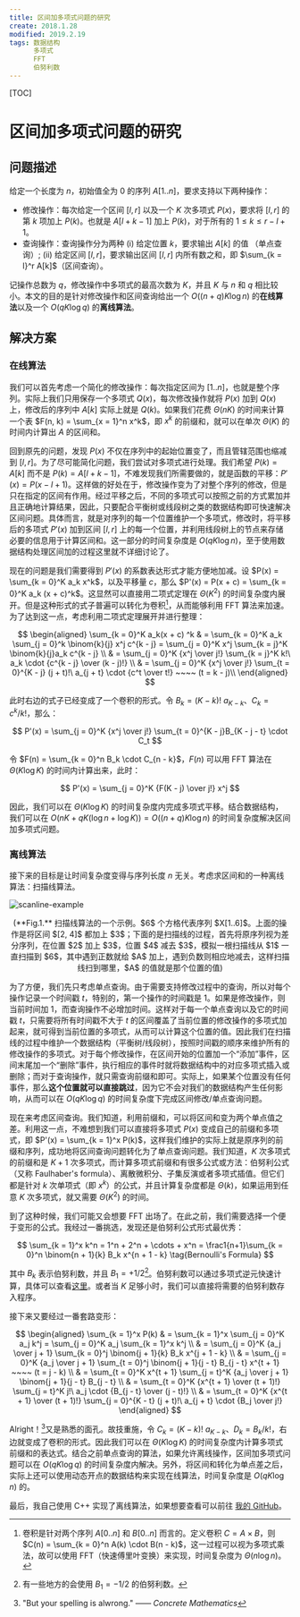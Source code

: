 ```yaml
---
title: 区间加多项式问题的研究
create: 2018.1.28
modified: 2019.2.19
tags: 数据结构
      多项式
      FFT
      伯努利数
---
```


[TOC]

# 区间加多项式问题的研究

## 问题描述

给定一个长度为 $n$，初始值全为 $0$ 的序列 $A[1..n]$，要求支持以下两种操作：

*   修改操作：每次给定一个区间 $[l, r]$ 以及一个 $K$ 次多项式 $P(x)$，要求将 $[l, r]$ 的第 $k$ 项加上 $P(k)$。也就是 $A[l + k - 1]$ 加上 $P(k)$，对于所有的 $1 \leqslant k \leqslant r - l + 1$。
*   查询操作：查询操作分为两种 (i) 给定位置 $k$，要求输出 $A[k]$ 的值 （单点查询）; (ii) 给定区间 $[l, r]$，要求输出区间 $[l, r]$ 内所有数之和，即 $\sum_{k = l}^r A[k]$（区间查询）。

记操作总数为 $q$，修改操作中多项式的最高次数为 $K$，并且 $K$ 与 $n$ 和 $q$ 相比较小。本文的目的是针对修改操作和区间查询给出一个 $O((n + q)K \log n)$ 的**在线算法**以及一个 $O(qK \log q)$ 的**离线算法**。

## 解决方案

### 在线算法

我们可以首先考虑一个简化的修改操作：每次指定区间为 $[1..n]$，也就是整个序列。实际上我们只用保存一个多项式 $Q(x)$，每次修改操作就将 $P(x)$ 加到 $Q(x)$ 上，修改后的序列中 $A[k]$ 实际上就是 $Q(k)$。如果我们花费 $\Theta(nK)$ 的时间来计算一个表 $F(n, k) = \sum_{x = 1}^n x^k$，即 $x^k$ 的前缀和，就可以在单次 $\Theta(K)$ 的时间内计算出 $A$ 的区间和。

回到原先的问题，发现 $P(x)$ 不仅在序列中的起始位置变了，而且管辖范围也缩减到 $[l, r]$。为了尽可能简化问题，我们尝试对多项式进行处理。我们希望 $P(k)  = A[k]$ 而不是 $P(k) = A[l + k - 1]$，不难发现我们所需要做的，就是函数的平移：$P'(x) = P(x - l + 1)$。这样做的好处在于，修改操作变为了对整个序列的修改，但是只在指定的区间有作用。经过平移之后，不同的多项式可以按照之前的方式累加并且正确地计算结果，因此，只要配合平衡树或线段树之类的数据结构即可快速解决区间问题。具体而言，就是对序列的每一个位置维护一个多项式，修改时，将平移后的多项式 $P'(x)$ 加到区间 $[l, r]$ 上的每一个位置，并利用线段树上的节点来存储必要的信息用于计算区间和。这一部分的时间复杂度是 $O(qK \log n)$，至于使用数据结构处理区间加的过程这里就不详细讨论了。

现在的问题是我们需要得到 $P'(x)$ 的系数表达形式才能方便地加减。设 $P(x) = \sum_{k = 0}^K a_k x^k$，以及平移量 $c$，那么 $P'(x) = P(x + c) = \sum_{k = 0}^K a_k (x + c)^k$。这显然可以直接用二项式定理在 $\Theta(K^2)$ 的时间复杂度内展开。但是这种形式的式子普遍可以转化为卷积[^product]，从而能够利用 FFT 算法来加速。为了达到这一点，考虑利用二项式定理展开并进行整理：

$$
\begin{aligned}
\sum_{k = 0}^K a_k(x + c) ^k & = \sum_{k = 0}^K a_k \sum_{j = 0}^k \binom{k}{j} x^j c^{k - j} = \sum_{j = 0}^K x^j \sum_{k = j}^K \binom{k}{j}a_k c^{k - j} \\
& = \sum_{j = 0}^K {x^j \over j!} \sum_{k = j}^K k!\  a_k \cdot {c^{k - j} \over (k - j)!} \\
& = \sum_{j = 0}^K {x^j \over j!} \sum_{t = 0}^{K - j} (j + t)!\  a_{j + t} \cdot {c^t \over t!} ~~~~ (t = k - j)\\
\end{aligned}
$$

此时右边的式子已经变成了一个卷积的形式。令 $B_k = (K - k)! \ a_{K - k}$、$C_k = c^k / k!$，那么：

$$
P'(x) = \sum_{j = 0}^K {x^j \over j!} \sum_{t = 0}^{K - j}B_{K - j - t} \cdot C_t
$$

令 $F(n) = \sum_{k = 0}^n B_k \cdot C_{n - k}$，$F(n)$ 可以用 FFT 算法在 $\Theta(K \log K)$ 的时间内计算出来，此时：

$$
P'(x) = \sum_{j = 0}^K {F(K - j) \over j!} x^j
$$

[^product]: 卷积是针对两个序列 $A[0..n]$ 和 $B[0..n]$ 而言的。定义卷积 $C = A \times B$，则 $C(n) = \sum_{k = 0}^n A(k) \cdot B(n - k)$，这一过程可以视为多项式乘法，故可以使用 FFT（快速傅里叶变换）来实现，时间复杂度为 $\Theta(n \log n)$。

因此，我们可以在 $\Theta(K \log K)$ 的时间复杂度内完成多项式平移。结合数据结构，我们可以在 $O(nK + qK(\log n + \log K)) = O((n + q)K \log n)$ 的时间复杂度解决区间加多项式问题。

### 离线算法

接下来的目标是让时间复杂度变得与序列长度 $n$ 无关。考虑求区间和的一种离线算法：扫描线算法。

![scanline-example](https://riteme.site/blogimg/interval-polynomial/scanline-example.svg)

<center>(**Fig.1.** 扫描线算法的一个示例。$6$ 个方格代表序列 $X[1..6]$。上面的操作是将区间 $[2, 4]$ 都加上 $3$；下面的是扫描线的过程，首先将原序列视为差分序列，在位置 $2$ 加上 $3$，位置 $4$ 减去 $3$，模拟一根扫描线从 $1$ 一直扫描到 $6$，其中遇到正数就给 $A$ 加上，遇到负数则相应地减去，这样扫描线扫到哪里，$A$ 的值就是那个位置的值)</center>

为了方便，我们先只考虑单点查询。由于需要支持修改过程中的查询，所以对每个操作记录一个时间戳 $t$，特别的，第一个操作的时间戳是 $1$。如果是修改操作，则当前时间加 $1$，而查询操作不必增加时间。这样对于每一个单点查询以及它的时间戳 $t$，只需要将所有时间戳不大于 $t$ 的区间覆盖了当前位置的修改操作的多项式加起来，就可得到当前位置的多项式，从而可以计算这个位置的值。因此我们在扫描线的过程中维护一个数据结构（平衡树/线段树），按照时间戳的顺序来维护所有的修改操作的多项式。对于每个修改操作，在区间开始的位置加一个“添加”事件，区间末尾加一个“删除”事件，执行相应的事件时就将数据结构中的对应多项式插入或删除；而对于查询操作，就只需查询前缀和即可。实际上，如果某个位置没有任何事件，那么**这个位置就可以直接跳过**，因为它不会对我们的数据结构产生任何影响，从而可以在 $O(qK \log q)$ 的时间复杂度下完成区间修改/单点查询问题。

现在来考虑区间查询。我们知道，利用前缀和，可以将区间和变为两个单点值之差。利用这一点，不难想到我们可以直接将多项式 $P(x)$ 变成自己的前缀和多项式，即 $P'(x) = \sum_{k = 1}^x P(k)$，这样我们维护的实际上就是原序列的前缀和序列，成功地将区间查询问题转化为了单点查询问题。我们知道，$K$ 次多项式的前缀和是 $K + 1$ 次多项式，而计算多项式前缀和有很多公式或方法：伯努利公式（又称 Faulhaber's formula）、离散微积分、子集反演或者多项式插值。但它们都是针对 $k$ 次单项式（即 $x^k$）的公式，并且计算复杂度都是 $\Theta(k)$，如果运用到任意 $K$ 次多项式，就又需要 $\Theta(K^2)$ 的时间。

到了这种时候，我们可能又会想要 FFT 出场了。在此之前，我们需要选择一个便于变形的公式。我经过一番挑选，发现还是伯努利公式形式最优秀：

$$
\sum_{k = 1}^x k^n = 1^n + 2^n + \cdots + x^n = \frac1{n+1}\sum_{k = 0}^n \binom{n + 1}{k} B_k x^{n + 1 - k}
\tag{Bernoulli's Formula}
$$

其中 $B_k$ 表示伯努利数，并且 $B_1 = +1/2$[^bernoulli-number]。伯努利数可以通过多项式逆元快速计算，具体可以查看[这里](http://blog.miskcoo.com/2015/05/polynomial-inverse#_Bernoulli)。或者当 $K$ 足够小时，我们可以直接将需要的伯努利数存入程序。

[^bernoulli-number]: 有一些地方的会使用 $B_1 = -1/2$ 的伯努利数。

接下来又要经过一番套路变形：

$$
\begin{aligned}
\sum_{k = 1}^x P(k) & = \sum_{k = 1}^x \sum_{j = 0}^K a_j k^j = \sum_{j = 0}^K a_j \sum_{k = 1}^x k^j \\
& = \sum_{j = 0}^K {a_j \over j + 1} \sum_{k = 0}^j \binom{j + 1}{k} B_k x^{j + 1 - k} \\
&  = \sum_{j = 0}^K {a_j \over j + 1} \sum_{t = 0}^j \binom{j + 1}{j - t} B_{j - t} x^{t + 1} ~~~~ (t = j - k) \\
&  = \sum_{t = 0}^K x^{t  + 1} \sum_{j  = t}^K {a_j \over j + 1} \binom{j + 1}{j - t} B_{j - t} \\
& = \sum_{t = 0}^K {x^{t + 1} \over (t + 1)!} \sum_{j = t}^K j!\ a_j \cdot {B_{j - t} \over (j - t)!} \\
& = \sum_{t = 0}^K {x^{t + 1} \over (t + 1)!} \sum_{j = 0}^{K - t} (j + t)!\ a_{j + t} \cdot {B_j \over j!}
\end{aligned}
$$

Alright！[^alright]又是熟悉的面孔。故技重施，令 $C_k = (K - k)!\ a_{K - k}$、$D_k = B_k / k!$，右边就变成了卷积的形式。因此我们可以在 $\Theta(K \log K)$ 的时间复杂度内计算多项式前缀和的表达式。结合之前单点查询的算法，如果允许离线操作，区间加多项式问题可以在 $O(qK \log q)$ 的时间复杂度内解决。另外，将区间和转化为单点差之后，实际上还可以使用动态开点的数据结构来实现在线算法，时间复杂度是 $O(qK \log n)$ 的。

[^alright]: "But your spelling is alwrong." —— *Concrete Mathematics*

最后，我自己使用 C++ 实现了离线算法，如果想要查看可以前往 [我的 GitHub](https://github.com/riteme/toys/tree/master/oi-ideas/180120-interval-polynomial)。
